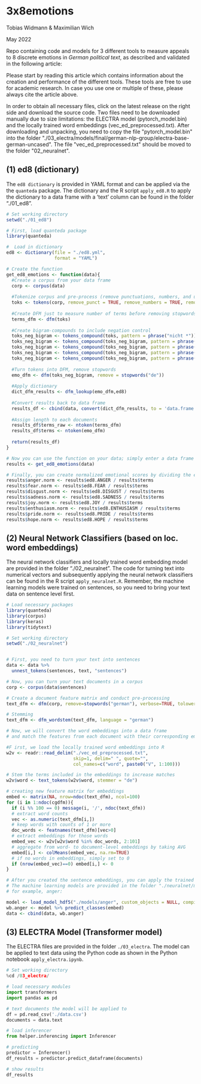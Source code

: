 3x8emotions
================
Tobias Widmann & Maximilian Wich

May 2022

Repo containing code and models for 3 different tools to measure appeals
to 8 discrete emotions in *German political text*, as described and
validated in the following article:

Please start by reading this article which contains information about
the creation and performance of the different tools. These tools are
free to use for academic research. In case you use one or multiple of
these, please always cite the article above.

In order to obtain all necessary files, click on the latest release on the right side
and download the source code. Two files need to be downloaded manually due to size limitations: the ELECTRA model (pytorch_model.bin) and the locally trained word embeddings (vec_ed_preprocessed.txt). After downloading and unpacking, you need to copy the file "pytorch_model.bin" into the folder "./03_electra/models/final/german-nlp-group/electra-base-german-uncased". The file "vec_ed_preprocessed.txt" should be moved to the folder "02_neuralnet".

## (1) ed8 (dictionary)

The `ed8 dictionary` is provided in YAML format and can be applied via
the the `quanteda` package. The dictionary and the R script `apply_ed8.R` to apply the
dictionary to a data frame with a ‘text’ column can be found in the
folder “./01_ed8”.

``` r
# Set working directory
setwd("./01_ed8")

# First, load quanteda package
library(quanteda)

#  Load in dictionary
ed8 <- dictionary(file = "./ed8.yml",
                  format = "YAML")

# Create the function
get_ed8_emotions <- function(data){
  #Create a corpus from your data frame
  corp <- corpus(data)
  
  #Tokenize corpus and pre-process (remove punctuations, numbers, and urls)
  toks <- tokens(corp, remove_punct = TRUE, remove_numbers = TRUE, remove_url = TRUE)
  
  #Create DFM just to measure number of terms before removing stopwords
  terms_dfm <- dfm(toks)
  
  #Create bigram-compounds to include negation control
  toks_neg_bigram <- tokens_compound(toks, pattern = phrase("nicht *"))
  toks_neg_bigram <- tokens_compound(toks_neg_bigram, pattern = phrase("nichts *"))
  toks_neg_bigram <- tokens_compound(toks_neg_bigram, pattern = phrase("kein *"))
  toks_neg_bigram <- tokens_compound(toks_neg_bigram, pattern = phrase("keine *"))
  toks_neg_bigram <- tokens_compound(toks_neg_bigram, pattern = phrase("keinen *"))
  
  #Turn tokens into DFM, remove stopwords
  emo_dfm <- dfm(toks_neg_bigram, remove = stopwords("de"))
  
  #Apply dictionary
  dict_dfm_results <- dfm_lookup(emo_dfm,ed8)
  
  #Convert results back to data frame
  results_df <- cbind(data, convert(dict_dfm_results, to = 'data.frame'))
  
  #Assign length to each documents
  results_df$terms_raw <- ntoken(terms_dfm)
  results_df$terms <- ntoken(emo_dfm)
  
  return(results_df)
}

# Now you can use the function on your data; simply enter a data frame with a column called "text" including the text data
results <- get_ed8_emotions(data)

# Finally, you can create normalized emotional scores by dividing the ed8-scores by document length
results$anger.norm <- results$ed8.ANGER / results$terms
results$fear.norm <- results$ed8.FEAR / results$terms
results$disgust.norm <- results$ed8.DISGUST / results$terms
results$sadness.norm <- results$ed8.SADNESS / results$terms
results$joy.norm <- results$ed8.JOY / results$terms
results$enthusiasm.norm <- results$ed8.ENTHUSIASM / results$terms
results$pride.norm <- results$ed8.PRIDE / results$terms
results$hope.norm <- results$ed8.HOPE / results$terms
```

## (2) Neural Network Classifiers (based on loc. word embeddings)

The neural network classifiers and locally trained word embedding model
are provided in the folder “./02_neuralnet”. The code for turning text into
numerical vectors and subsequently applying the neural network
classifiers can be found in the R script `apply_neuralnet.R`. Remember, the machine learning models were trained on sentences, so you need to bring your text data on sentence level first.

``` r
# Load necessary packages
library(quanteda)
library(corpus)
library(keras)
library(tidytext)

# Set working directory
setwd("./02_neuralnet")


# First, you need to turn your text into sentences
data <- data %>% 
  unnest_tokens(sentences, text, "sentences")

# Now, you can turn your text documents in a corpus
corp <- corpus(data$sentences)

# Create a document feature matrix and conduct pre-processing
text_dfm <- dfm(corp, remove=stopwords("german"), verbose=TRUE, tolower = TRUE)

# Stemming
text_dfm <- dfm_wordstem(text_dfm, language = "german")

# Now, we will convert the word embeddings into a data frame 
# and match the features from each document with their corresponding embeddings

#F irst, we load the locally trained word embeddings into R
w2v <- readr::read_delim("./vec_ed_preprocessed.txt", 
                         skip=1, delim=" ", quote="",
                         col_names=c("word", paste0("V", 1:100)))

# Stem the terms included in the embeddings to increase matches
w2v$word <- text_tokens(w2v$word, stemmer = "de")

# creating new feature matrix for embeddings
embed <- matrix(NA, nrow=ndoc(text_dfm), ncol=100)
for (i in 1:ndoc(cgdfm)){
  if (i %% 100 == 0) message(i, '/', ndoc(text_dfm))
  # extract word counts
  vec <- as.numeric(text_dfm[i,])
  # keep words with counts of 1 or more
  doc_words <- featnames(text_dfm)[vec>0]
  # extract embeddings for those words
  embed_vec <- w2v[w2v$word %in% doc_words, 2:101]
  # aggregate from word- to document-level embeddings by taking AVG
  embed[i,] <- colMeans(embed_vec, na.rm=TRUE)
  # if no words in embeddings, simply set to 0
  if (nrow(embed_vec)==0) embed[i,] <- 0
}

# After you created the sentence embeddings, you can apply the trained machine learning models for each emotion
# The machine learning models are provided in the folder "./neuralnet/models"
# for example, anger:

model <- load_model_hdf5("./models/anger", custom_objects = NULL, compile = TRUE)
wb.anger <- model %>% predict_classes(embed)
data <- cbind(data, wb.anger)
```

## (3) ELECTRA Model (Transformer model)

The ELECTRA files are provided in the folder `./03_electra`. The model can
be applied to text data using the Python code as shown in the Python notebook
`apply_electra.ipynb`.

``` python
# Set working directory
%cd /03_electra/
```

``` python
# load necessary modules
import transformers
import pandas as pd
```

``` python
# text documents the model will be applied to
df = pd.read_csv('./data.csv')
documents = data.text
```

``` python
# load inferencer
from helper.inferencing import Inferencer
```

``` python
# predicting
predictor = Inferencer()
df_results = predictor.predict_dataframe(documents)
```

``` python
# show results
df_results
```

